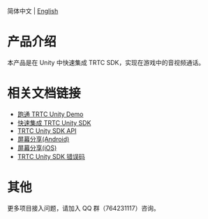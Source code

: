 简体中文 | [English](./README.md)

# 产品介绍
本产品是在 Unity 中快速集成 TRTC SDK，实现在游戏中的音视频通话。
# 相关文档链接
- [跑通 TRTC Unity Demo](./TRTC-Simple-Demo/README-zh_CN.md)
- [快速集成 TRTC Unity SDK](./SDK/README-zh_CN.md)
- [TRTC Unity SDK API](./TRTC-Simple-Demo/API-zh_CN.md)
- [屏幕分享(Android)](./TRTC-Simple-Demo/ScreenSharing(Android)-zh_CN.md)
- [屏幕分享(iOS)](./TRTC-Simple-Demo/ScreenSharing(iOS)-zh_CN.md)
- [TRTC Unity SDK 错误码](./TRTC-Simple-Demo/ErrorCode-zh_CN.md)

# 其他
更多项目接入问题，请加入 QQ 群（764231117）咨询。